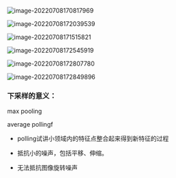 ![image-20220708170817969](C:\Users\adam\AppData\Roaming\Typora\typora-user-images\image-20220708170817969.png)

![image-20220708172039539](C:\Users\adam\AppData\Roaming\Typora\typora-user-images\image-20220708172039539.png)

![image-20220708171515821](C:\Users\adam\AppData\Roaming\Typora\typora-user-images\image-20220708171515821.png)



![image-20220708172545919](C:\Users\adam\AppData\Roaming\Typora\typora-user-images\image-20220708172545919.png)

![image-20220708172807780](C:\Users\adam\AppData\Roaming\Typora\typora-user-images\image-20220708172807780.png)

![image-20220708172849896](C:\Users\adam\AppData\Roaming\Typora\typora-user-images\image-20220708172849896.png)











### 下采样的意义：

max pooling

average pollingf

- polling试讲小领域内的特征点整合起来得到新特征的过程

- 抵抗小的噪声，包括平移、伸缩。

- 无法抵抗图像旋转噪声